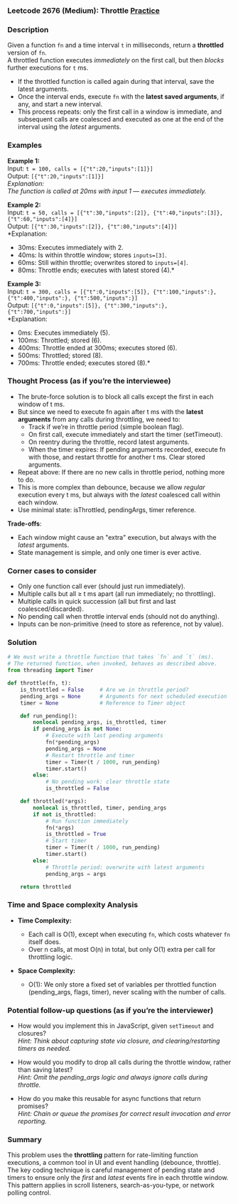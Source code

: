 ### Leetcode 2676 (Medium): Throttle [Practice](https://leetcode.com/problems/throttle)

### Description  
Given a function `fn` and a time interval `t` in milliseconds, return a **throttled** version of `fn`.  
A throttled function executes *immediately* on the first call, but then *blocks* further executions for `t` ms.  
- If the throttled function is called again during that interval, save the latest arguments.  
- Once the interval ends, execute `fn` with the **latest saved arguments**, if any, and start a new interval.  
- This process repeats: only the first call in a window is immediate, and subsequent calls are coalesced and executed as one at the end of the interval using the *latest* arguments.

### Examples  

**Example 1:**  
Input: `t = 100, calls = [{"t":20,"inputs":[1]}]`  
Output: `[{"t":20,"inputs":[1]}]`  
*Explanation:  
The function is called at 20ms with input 1 — executes immediately.*

**Example 2:**  
Input: `t = 50, calls = [{"t":30,"inputs":[2]}, {"t":40,"inputs":[3]}, {"t":60,"inputs":[4]}]`  
Output: `[{"t":30,"inputs":[2]}, {"t":80,"inputs":[4]}]`  
*Explanation:  
- 30ms: Executes immediately with 2.  
- 40ms: Is within throttle window; stores `inputs=[3]`.  
- 60ms: Still within throttle; overwrites stored to `inputs=[4]`.  
- 80ms: Throttle ends; executes with latest stored (4).*

**Example 3:**  
Input: `t = 300, calls = [{"t":0,"inputs":[5]}, {"t":100,"inputs":}, {"t":400,"inputs":}, {"t":500,"inputs":}]`  
Output: `[{"t":0,"inputs":[5]}, {"t":300,"inputs":}, {"t":700,"inputs":}]`  
*Explanation:  
- 0ms: Executes immediately (5).  
- 100ms: Throttled; stored (6).  
- 400ms: Throttle ended at 300ms; executes stored (6).  
- 500ms: Throttled; stored (8).  
- 700ms: Throttle ended; executes stored (8).*

### Thought Process (as if you’re the interviewee)  
- The brute-force solution is to block all calls except the first in each window of t ms.  
- But since we need to execute fn again after t ms with the **latest arguments** from any calls during throttling, we need to:
  - Track if we’re in throttle period (simple boolean flag).
  - On first call, execute immediately and start the timer (setTimeout).
  - On reentry during the throttle, record latest arguments.
  - When the timer expires: If pending arguments recorded, execute fn with those, and restart throttle for another t ms. Clear stored arguments.
- Repeat above: If there are no new calls in throttle period, nothing more to do.
- This is more complex than debounce, because we allow *regular* execution every t ms, but always with the *latest* coalesced call within each window.
- Use minimal state: isThrottled, pendingArgs, timer reference.

**Trade-offs**:
- Each window might cause an "extra" execution, but always with the *latest* arguments.
- State management is simple, and only one timer is ever active.

### Corner cases to consider  
- Only one function call ever (should just run immediately).
- Multiple calls but all ≥ t ms apart (all run immediately; no throttling).
- Multiple calls in quick succession (all but first and last coalesced/discarded).
- No pending call when throttle interval ends (should not do anything).
- Inputs can be non-primitive (need to store as reference, not by value).

### Solution

```python
# We must write a throttle function that takes `fn` and `t` (ms).
# The returned function, when invoked, behaves as described above.
from threading import Timer

def throttle(fn, t):
    is_throttled = False     # Are we in throttle period?
    pending_args = None      # Arguments for next scheduled execution
    timer = None             # Reference to Timer object

    def run_pending():
        nonlocal pending_args, is_throttled, timer
        if pending_args is not None:
            # Execute with last pending arguments
            fn(*pending_args)
            pending_args = None
            # Restart throttle and timer
            timer = Timer(t / 1000, run_pending)
            timer.start()
        else:
            # No pending work: clear throttle state
            is_throttled = False

    def throttled(*args):
        nonlocal is_throttled, timer, pending_args
        if not is_throttled:
            # Run function immediately
            fn(*args)
            is_throttled = True
            # Start timer
            timer = Timer(t / 1000, run_pending)
            timer.start()
        else:
            # Throttle period: overwrite with latest arguments
            pending_args = args

    return throttled
```

### Time and Space complexity Analysis  

- **Time Complexity:**  
  - Each call is O(1), except when executing `fn`, which costs whatever `fn` itself does.
  - Over n calls, at most O(n) in total, but only O(1) extra per call for throttling logic.

- **Space Complexity:**  
  - O(1): We only store a fixed set of variables per throttled function (pending_args, flags, timer), never scaling with the number of calls.

### Potential follow-up questions (as if you’re the interviewer)  

- How would you implement this in JavaScript, given `setTimeout` and closures?  
  *Hint: Think about capturing state via closure, and clearing/restarting timers as needed.*

- How would you modify to drop all calls during the throttle window, rather than saving latest?  
  *Hint: Omit the pending_args logic and always ignore calls during throttle.*

- How do you make this reusable for async functions that return promises?  
  *Hint: Chain or queue the promises for correct result invocation and error reporting.*

### Summary
This problem uses the **throttling** pattern for rate-limiting function executions, a common tool in UI and event handling (debounce, throttle). The key coding technique is careful management of pending state and timers to ensure only the *first* and *latest* events fire in each throttle window. This pattern applies in scroll listeners, search-as-you-type, or network polling control.
